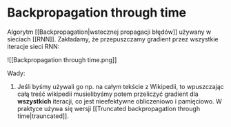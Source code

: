 # Backpropagation through time

Algorytm [[Backpropagation|wstecznej propagacji błędów]] używany w sieciach [[RNN]]. Zakładamy, że przepuszczamy gradient przez wszystkie iteracje sieci RNN:

![[Backpropagation through time.png]]

Wady:

1. Jeśli byśmy używali go np. na całym tekście z Wikipedii, to wpuszczając całą treść wikipedii musielibyśmy potem przeliczyć gradient dla **wszystkich** iteracji, co jest nieefektywne obliczeniowo i pamięciowo. W praktyce używa się wersji [[Truncated backpropagation through time|trauncated]].